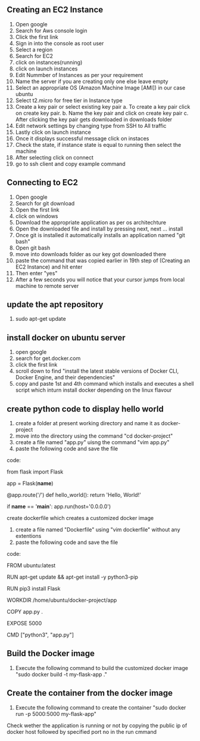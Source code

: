 Creating an EC2 Instance 
------------------------
01. Open google
02. Search for Aws console login
03. Click the first link
04. Sign in into the console as root user
05. Select a region 
06. Search for EC2
07. click on instances(running)
08. click on launch instances
09. Edit Nummber of Instances as per your requirement
10. Name the server if you are creating only one else leave empty
11. Select an appropriate OS (Amazon Machine Image [AMI]) in our case ubuntu
12. Select t2.micro for free tier in Instance type
13. Create a key pair or select existing key pair
	 a. To create a key pair click on create key pair.
	 b. Name the key pair and click on create key pair
    c. After clicking the key pair gets downloaded in downloads folder
14. Edit network settings by changing type from SSH to All traffic
15. Lastly click on launch instance
16. Once it displays successful message click on instaces
17. Check the state, if instance state is equal to running then select the machine
18. After selecting click on connect
19. go to ssh client and copy example command

Connecting to EC2
-----------------
01. Open google
02. Search for git download
03. Open the first link
04. click on windows
05. Download the appropriate application as per os architechture
06. Open the downloaded file and install by pressing next, next ... install
07. Once git is installed it automatically installs an application named "git bash"
08. Open git bash
09. move into downloads folder as our key got downloaded there 
10. paste the command that was copied earlier in 19th step of (Creating an EC2 Instance) and hit enter
11. Then enter "yes"
12. After a few seconds you  will notice that your cursor jumps from local machine to remote server

update the apt repository 
-------------------------
01. sudo apt-get update 
 
install docker on ubuntu server
---------------------------------
01. open google 
02. search for get.docker.com
03. click the first link 
04. scroll down to find "install the latest stable versions of Docker CLI, Docker Engine, and their dependencies"
05. copy and paste 1st and 4th command which installs and executes a shell script which inturn install docker depending on the linux flavour

create  python code to display hello world
-------------------------------------------- 
01. create a folder at present working directory and name it as docker-project
02. move into the directory using the command "cd docker-project"
03. create a file named "app.py" uisng the command "vim app.py"
04. paste the following code and save the file

code:

from flask import Flask

app = Flask(__name__)

@app.route('/')
def hello_world():
    return 'Hello, World!'

if __name__ == '__main__':
    app.run(host='0.0.0.0')
 
create dockerfile which creates a customized docker image 

01. create a file named "Dockerfile" using "vim dockerfile" without any extentions 
02. paste the following code and save the file

code:

FROM ubuntu:latest

RUN apt-get update && apt-get install -y python3-pip

RUN pip3 install Flask

WORKDIR /home/ubuntu/docker-project/app

COPY app.py .

EXPOSE 5000

CMD ["python3", "app.py"]


Build the Docker image 
----------------------
01. Execute the following command to build the customized docker image  
"sudo docker build -t my-flask-app ."

Create the container from the docker image 
-------------------------------------------
01.  Execute the following command to create the container 
"sudo docker run -p 5000:5000 my-flask-app"

Check wether the application is running or not by copying the public ip of docker host followed by specified port no in the run cmmand  







 
